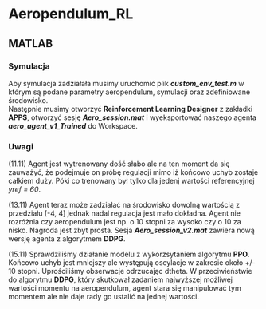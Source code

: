 # Aeropendulum_RL
## MATLAB

### Symulacja
Aby symulacja zadziałała musimy uruchomić plik ***custom_env_test.m*** w którym są podane  parametry aeropendulum, symulacji oraz zdefiniowane środowisko.    
Następnie musimy otworzyć **Reinforcement Learning Designer** z zakładki **APPS**, otworzyć sesję ***Aero_session.mat*** i wyeksportować naszego
agenta ***aero_agent_v1_Trained*** do Workspace.

### Uwagi
(11.11) Agent jest wytrenowany dość słabo ale na ten moment da się zauważyć, że podejmuje on próbę regulacji mimo iż końcowo uchyb zostaje całkiem duży. 
Póki co trenowany był tylko dla jedenj wartości referencyjnej *yref = 60*.

(13.11) Agent teraz może zadziałać na środowisko dowolną wartością z przedziału [-4, 4] jednak nadal regulacja jest mało dokładna. Agent nie rozróżnia czy aeropendulum jest np. o 10 stopni za wysoko czy o 10 za nisko. Nagroda jest zbyt prosta. Sesja ***Aero_session_v2.mat*** zawiera nową wersję agenta z algorytmem **DDPG**.

(15.11) Sprawdziliśmy działanie modelu z wykorzsytaniem algorytmu **PPO**. Końcowo uchyb jest mniejszy ale występują oscylacje w zakresie około +/- 10 stopni. Uprościliśmy obserwacje odrzucając dtheta. W przeciwieństwie do algorytmu **DDPG**, który skutkował zadaniem najwyższej możliwej wartości momentu na aeropendulum, agent stara się manipulować tym momentem ale nie daje rady go ustalić na jednej wartości.
